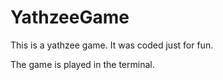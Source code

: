 # YathzeeGame
This is a yathzee game. It was coded just for fun.

The game is played in the terminal.
